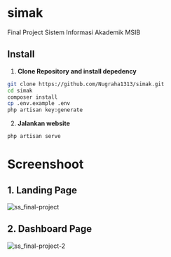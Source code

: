 # simak
Final Project Sistem Informasi Akademik MSIB


## Install

1. **Clone Repository and install depedency**

```bash
git clone https://github.com/Nugraha1313/simak.git
cd simak
composer install
cp .env.example .env
php artisan key:generate
```

2. **Jalankan website**

```bash
php artisan serve
```

# Screenshoot
## 1. Landing Page
![ss_final-project](https://user-images.githubusercontent.com/68648190/204215823-0fe78f23-b7c0-4219-b4d2-2f3c701b3a84.PNG)

## 2. Dashboard Page
![ss_final-project-2](https://user-images.githubusercontent.com/68648190/204223970-15b60a22-1b14-493b-9278-2ebcc621d462.PNG)
